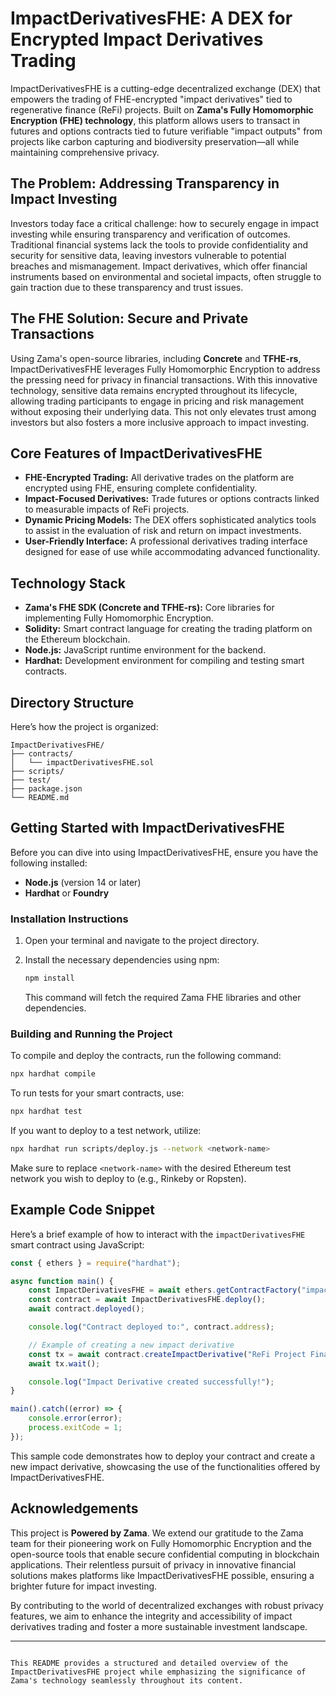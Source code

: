 
# **ImpactDerivativesFHE: A DEX for Encrypted Impact Derivatives Trading**

ImpactDerivativesFHE is a cutting-edge decentralized exchange (DEX) that empowers the trading of FHE-encrypted "impact derivatives" tied to regenerative finance (ReFi) projects. Built on **Zama's Fully Homomorphic Encryption (FHE) technology**, this platform allows users to transact in futures and options contracts tied to future verifiable "impact outputs" from projects like carbon capturing and biodiversity preservation—all while maintaining comprehensive privacy.

## **The Problem: Addressing Transparency in Impact Investing**

Investors today face a critical challenge: how to securely engage in impact investing while ensuring transparency and verification of outcomes. Traditional financial systems lack the tools to provide confidentiality and security for sensitive data, leaving investors vulnerable to potential breaches and mismanagement. Impact derivatives, which offer financial instruments based on environmental and societal impacts, often struggle to gain traction due to these transparency and trust issues.

## **The FHE Solution: Secure and Private Transactions**

Using Zama's open-source libraries, including **Concrete** and **TFHE-rs**, ImpactDerivativesFHE leverages Fully Homomorphic Encryption to address the pressing need for privacy in financial transactions. With this innovative technology, sensitive data remains encrypted throughout its lifecycle, allowing trading participants to engage in pricing and risk management without exposing their underlying data. This not only elevates trust among investors but also fosters a more inclusive approach to impact investing.

## **Core Features of ImpactDerivativesFHE**

- **FHE-Encrypted Trading:** All derivative trades on the platform are encrypted using FHE, ensuring complete confidentiality.
- **Impact-Focused Derivatives:** Trade futures or options contracts linked to measurable impacts of ReFi projects.
- **Dynamic Pricing Models:** The DEX offers sophisticated analytics tools to assist in the evaluation of risk and return on impact investments.
- **User-Friendly Interface:** A professional derivatives trading interface designed for ease of use while accommodating advanced functionality.

## **Technology Stack**

- **Zama's FHE SDK (Concrete and TFHE-rs):** Core libraries for implementing Fully Homomorphic Encryption.
- **Solidity:** Smart contract language for creating the trading platform on the Ethereum blockchain.
- **Node.js:** JavaScript runtime environment for the backend.
- **Hardhat:** Development environment for compiling and testing smart contracts.

## **Directory Structure**

Here’s how the project is organized:

```plaintext
ImpactDerivativesFHE/
├── contracts/
│   └── impactDerivativesFHE.sol
├── scripts/
├── test/
├── package.json
└── README.md
```

## **Getting Started with ImpactDerivativesFHE**

Before you can dive into using ImpactDerivativesFHE, ensure you have the following installed:

- **Node.js** (version 14 or later)
- **Hardhat** or **Foundry**

### Installation Instructions

1. Open your terminal and navigate to the project directory.
   
2. Install the necessary dependencies using npm:
   
   ```bash
   npm install
   ```

   This command will fetch the required Zama FHE libraries and other dependencies.

### Building and Running the Project

To compile and deploy the contracts, run the following command:

```bash
npx hardhat compile
```

To run tests for your smart contracts, use:

```bash
npx hardhat test
```

If you want to deploy to a test network, utilize:

```bash
npx hardhat run scripts/deploy.js --network <network-name>
```

Make sure to replace `<network-name>` with the desired Ethereum test network you wish to deploy to (e.g., Rinkeby or Ropsten).

## **Example Code Snippet**

Here’s a brief example of how to interact with the `impactDerivativesFHE` smart contract using JavaScript:

```javascript
const { ethers } = require("hardhat");

async function main() {
    const ImpactDerivativesFHE = await ethers.getContractFactory("impactDerivativesFHE");
    const contract = await ImpactDerivativesFHE.deploy();
    await contract.deployed();

    console.log("Contract deployed to:", contract.address);

    // Example of creating a new impact derivative
    const tx = await contract.createImpactDerivative("ReFi Project Financing", 1000, "Carbon Credits");
    await tx.wait();

    console.log("Impact Derivative created successfully!");
}

main().catch((error) => {
    console.error(error);
    process.exitCode = 1;
});
```

This sample code demonstrates how to deploy your contract and create a new impact derivative, showcasing the use of the functionalities offered by ImpactDerivativesFHE.

## **Acknowledgements**

This project is **Powered by Zama**. We extend our gratitude to the Zama team for their pioneering work on Fully Homomorphic Encryption and the open-source tools that enable secure confidential computing in blockchain applications. Their relentless pursuit of privacy in innovative financial solutions makes platforms like ImpactDerivativesFHE possible, ensuring a brighter future for impact investing.

By contributing to the world of decentralized exchanges with robust privacy features, we aim to enhance the integrity and accessibility of impact derivatives trading and foster a more sustainable investment landscape.

---
``` 

This README provides a structured and detailed overview of the ImpactDerivativesFHE project while emphasizing the significance of Zama's technology seamlessly throughout its content.
